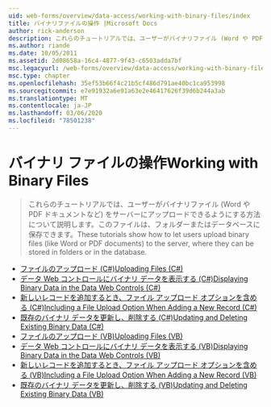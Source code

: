 ```yaml
---
uid: web-forms/overview/data-access/working-with-binary-files/index
title: バイナリファイルの操作 |Microsoft Docs
author: rick-anderson
description: これらのチュートリアルでは、ユーザーがバイナリファイル (Word や PDF ドキュメントなど) をサーバーにアップロードできるようにする方法について説明します。このファイルは、フォルダーまたはデータベースに保存できます。
ms.author: riande
ms.date: 10/05/2011
ms.assetid: 2d08658a-16c4-4877-9f43-c6503adda7bf
msc.legacyurl: /web-forms/overview/data-access/working-with-binary-files
msc.type: chapter
ms.openlocfilehash: 35ef53b66f4c21b5cf486d791ae40bc1ca953998
ms.sourcegitcommit: e7e91932a6e91a63e2e46417626f39d6b244a3ab
ms.translationtype: MT
ms.contentlocale: ja-JP
ms.lasthandoff: 03/06/2020
ms.locfileid: "78501238"
---
```

# <a name="working-with-binary-files"></a><span data-ttu-id="29adb-103">バイナリ ファイルの操作</span><span class="sxs-lookup"><span data-stu-id="29adb-103">Working with Binary Files</span></span>

> <span data-ttu-id="29adb-104">これらのチュートリアルでは、ユーザーがバイナリファイル (Word や PDF ドキュメントなど) をサーバーにアップロードできるようにする方法について説明します。このファイルは、フォルダーまたはデータベースに保存できます。</span><span class="sxs-lookup"><span data-stu-id="29adb-104">These tutorials show how to let users upload binary files (like Word or PDF documents) to the server, where they can be stored in folders or in the database.</span></span>

- [<span data-ttu-id="29adb-105">ファイルのアップロード (C#)</span><span class="sxs-lookup"><span data-stu-id="29adb-105">Uploading Files (C#)</span></span>](uploading-files-cs.md)
- [<span data-ttu-id="29adb-106">データ Web コントロールにバイナリ データを表示する (C#)</span><span class="sxs-lookup"><span data-stu-id="29adb-106">Displaying Binary Data in the Data Web Controls (C#)</span></span>](displaying-binary-data-in-the-data-web-controls-cs.md)
- [<span data-ttu-id="29adb-107">新しいレコードを追加するとき、ファイル アップロード オプションを含める (C#)</span><span class="sxs-lookup"><span data-stu-id="29adb-107">Including a File Upload Option When Adding a New Record (C#)</span></span>](including-a-file-upload-option-when-adding-a-new-record-cs.md)
- [<span data-ttu-id="29adb-108">既存のバイナリ データを更新し、削除する (C#)</span><span class="sxs-lookup"><span data-stu-id="29adb-108">Updating and Deleting Existing Binary Data (C#)</span></span>](updating-and-deleting-existing-binary-data-cs.md)
- [<span data-ttu-id="29adb-109">ファイルのアップロード (VB)</span><span class="sxs-lookup"><span data-stu-id="29adb-109">Uploading Files (VB)</span></span>](uploading-files-vb.md)
- [<span data-ttu-id="29adb-110">データ Web コントロールにバイナリ データを表示する (VB)</span><span class="sxs-lookup"><span data-stu-id="29adb-110">Displaying Binary Data in the Data Web Controls (VB)</span></span>](displaying-binary-data-in-the-data-web-controls-vb.md)
- [<span data-ttu-id="29adb-111">新しいレコードを追加するとき、ファイル アップロード オプションを含める (VB)</span><span class="sxs-lookup"><span data-stu-id="29adb-111">Including a File Upload Option When Adding a New Record (VB)</span></span>](including-a-file-upload-option-when-adding-a-new-record-vb.md)
- [<span data-ttu-id="29adb-112">既存のバイナリ データを更新し、削除する (VB)</span><span class="sxs-lookup"><span data-stu-id="29adb-112">Updating and Deleting Existing Binary Data (VB)</span></span>](updating-and-deleting-existing-binary-data-vb.md)

